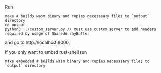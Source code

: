 Run

```
make # builds wasm binary and copies necesssary files to `output` directory
cd output
python3 ../custom_server.py // must use custom server to add headers required by usage of SharedArrayBuffer
```

and go to http://localhost:8000.

If you only want to embed rust-shell run

```
make embedded # builds wasm binary and copies necesssary files to `output` directory
```
